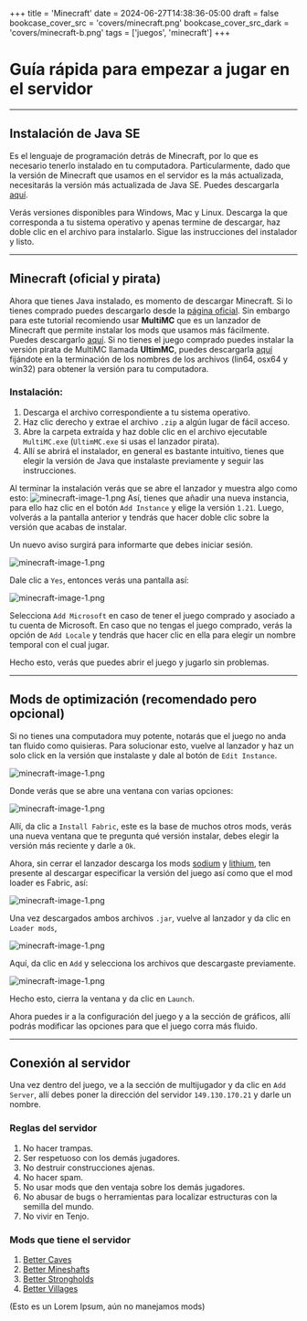 +++
title = 'Minecraft'
date = 2024-06-27T14:38:36-05:00
draft = false
bookcase_cover_src = 'covers/minecraft.png'
bookcase_cover_src_dark = 'covers/minecraft-b.png'
tags = ['juegos', 'minecraft']
+++

# Guía rápida para empezar a jugar en el servidor

-----
## Instalación de Java SE
Es el lenguaje de programación detrás de Minecraft, por lo que es necesario tenerlo instalado en tu computadora. Particularmente, dado que la versión de Minecraft que usamos en el servidor es la más actualizada, necesitarás la versión más actualizada de Java SE. Puedes descargarla [aquí](https://www.oracle.com/co/java/technologies/downloads/).

Verás versiones disponibles para Windows, Mac y Linux. Descarga la que corresponda a tu sistema operativo y apenas termine de descargar, haz doble clic en el archivo para instalarlo. Sigue las instrucciones del instalador y listo.

-----
## Minecraft (oficial y pirata)
Ahora que tienes Java instalado, es momento de descargar Minecraft. Si lo tienes comprado puedes descargarlo desde la [página oficial](https://www.minecraft.net/es-es/download/). Sin embargo para este tutorial recomiendo usar **MultiMC** que es un lanzador de Minecraft que permite instalar los mods que usamos más fácilmente. Puedes descargarlo [aquí](https://multimc.org/#Download). Si no tienes el juego comprado puedes instalar la versión pirata de MultiMC llamada **UltimMC**, puedes descargarla [aquí](https://nightly.link/UltimMC/Launcher/workflows/main/develop) fijándote en la terminación de los nombres de los archivos (lin64, osx64 y win32) para obtener la versión para tu computadora.

### Instalación:
1. Descarga el archivo correspondiente a tu sistema operativo.
2. Haz clic derecho y extrae el archivo ```.zip``` a algún lugar de fácil acceso.
3. Abre la carpeta extraída y haz doble clic en el archivo ejecutable ```MultiMC.exe``` (```UltimMC.exe``` si usas el lanzador pirata).
4. Allí se abrirá el instalador, en general es bastante intuitivo, tienes que elegir la versión de Java que instalaste previamente y seguir las instrucciones.

Al terminar la instalación verás que se abre el lanzador y muestra algo como esto:
![minecraft-image-1.png](https://raw.githubusercontent.com/TomGaleano/nuevo_blog/main/public/minecraft-image-1.png)
Así, tienes que añadir una nueva instancia, para ello haz clic en el botón ```Add Instance``` y elige la versión ```1.21```. Luego, volverás a la pantalla anterior y tendrás que hacer doble clic sobre la versión que acabas de instalar.

Un nuevo aviso surgirá para informarte que debes iniciar sesión.

![minecraft-image-1.png](https://raw.githubusercontent.com/TomGaleano/nuevo_blog/main/public/minecraft-image-2.png)

Dale clic a ```Yes```, entonces verás una pantalla así:

![minecraft-image-1.png](https://raw.githubusercontent.com/TomGaleano/nuevo_blog/main/public/minecraft-image-3.png)

Selecciona ```Add Microsoft``` en caso de tener el juego comprado y asociado a tu cuenta de Microsoft. En caso que no tengas el juego comprado, verás la opción de ```Add Locale``` y tendrás que hacer clic en ella para elegir un nombre temporal con el cual jugar.

Hecho esto, verás que puedes abrir el juego y jugarlo sin problemas.

-----

## Mods de optimización (recomendado pero opcional)

Si no tienes una computadora muy potente, notarás que el juego no anda tan fluido como quisieras. Para solucionar esto, vuelve al lanzador y haz un solo click en la versión que instalaste y dale al botón de ```Edit Instance```.

![minecraft-image-1.png](https://raw.githubusercontent.com/TomGaleano/nuevo_blog/main/public/minecraft-image-4.png)

Donde verás que se abre una ventana con varias opciones:

![minecraft-image-1.png](https://raw.githubusercontent.com/TomGaleano/nuevo_blog/main/public/minecraft-image-5.png)

Allí, da clic a ```Install Fabric```, este es la base de muchos otros mods, verás una nueva ventana que te pregunta qué versión instalar, debes elegir la versión más reciente y darle a ```Ok```.

Ahora, sin cerrar el lanzador descarga los mods [sodium](https://www.curseforge.com/minecraft/mc-mods/sodium) y [lithium](https://www.curseforge.com/minecraft/mc-mods/lithium), ten presente al descargar especificar la versión del juego así como que el mod loader es Fabric, así:

![minecraft-image-1.png](https://raw.githubusercontent.com/TomGaleano/nuevo_blog/main/public/minecraft-image-6.png)

Una vez descargados ambos archivos ```.jar```, vuelve al lanzador y da clic en ```Loader mods```,

![minecraft-image-1.png](https://raw.githubusercontent.com/TomGaleano/nuevo_blog/main/public/minecraft-image-7.png)

Aquí, da clic en ```Add``` y selecciona los archivos que descargaste previamente.

![minecraft-image-1.png](https://raw.githubusercontent.com/TomGaleano/nuevo_blog/main/public/minecraft-image-8.png)

Hecho esto, cierra la ventana y da clic en ```Launch```.

Ahora puedes ir a la configuración del juego y a la sección de gráficos, allí podrás modificar las opciones para que el juego corra más fluido.

-----

## Conexión al servidor

Una vez dentro del juego, ve a la sección de multijugador y da clic en ```Add Server```, allí debes poner la dirección del servidor ```149.130.170.21``` y darle un nombre.

### Reglas del servidor
1. No hacer trampas.
2. Ser respetuoso con los demás jugadores.
3. No destruir construcciones ajenas.
4. No hacer spam.
5. No usar mods que den ventaja sobre los demás jugadores.
6. No abusar de bugs o herramientas para localizar estructuras con la semilla del mundo.
7. No vivir en Tenjo.

### Mods que tiene el servidor
1. [Better Caves](https://www.curseforge.com/minecraft/mc-mods/better-caves)
2. [Better Mineshafts](https://www.curseforge.com/minecraft/mc-mods/better-mineshafts)
3. [Better Strongholds](https://www.curseforge.com/minecraft/mc-mods/better-strongholds)
4. [Better Villages](https://www.curseforge.com/minecraft/mc-mods/better-villages)
   
(Esto es un Lorem Ipsum, aún no manejamos mods)
